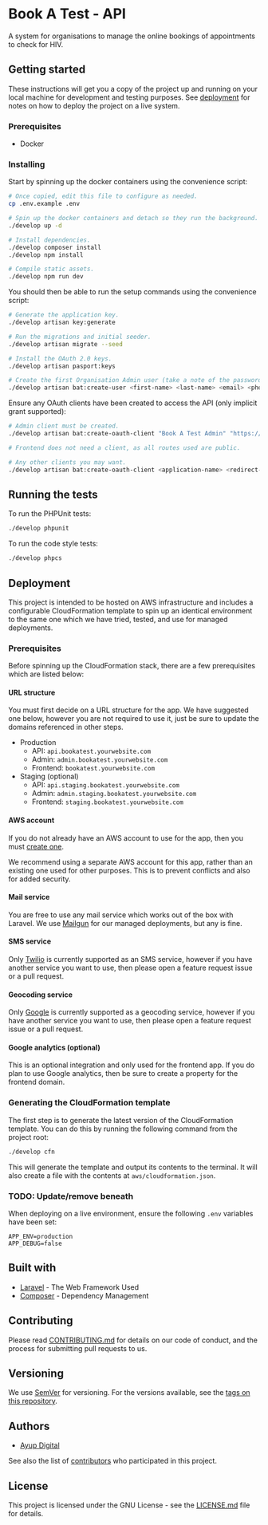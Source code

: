 # Book A Test - API

A system for organisations to manage the online bookings of appointments to check for HIV.

## Getting started

These instructions will get you a copy of the project up and running on your local machine 
for development and testing purposes. See [deployment](#deployment) for notes on how to 
deploy the project on a live system.

### Prerequisites

* Docker

### Installing

Start by spinning up the docker containers using the convenience script:

```bash
# Once copied, edit this file to configure as needed.
cp .env.example .env

# Spin up the docker containers and detach so they run the background.
./develop up -d

# Install dependencies.
./develop composer install
./develop npm install

# Compile static assets.
./develop npm run dev
```

You should then be able to run the setup commands using the convenience script:

```bash
# Generate the application key.
./develop artisan key:generate

# Run the migrations and initial seeder.
./develop artisan migrate --seed

# Install the OAuth 2.0 keys.
./develop artisan pasport:keys

# Create the first Organisation Admin user (take a note of the password outputted).
./develop artisan bat:create-user <first-name> <last-name> <email> <phone-number>
```

Ensure any OAuth clients have been created to access the API (only implicit grant supported):

```bash
# Admin client must be created.
./develop artisan bat:create-oauth-client "Book A Test Admin" "https://admin.bookatest.example.com/auth/callback"

# Frontend does not need a client, as all routes used are public.

# Any other clients you may want.
./develop artisan bat:create-oauth-client <application-name> <redirect-uri>
```

## Running the tests

To run the PHPUnit tests:
 
```bash
./develop phpunit
```

To run the code style tests:

```bash
./develop phpcs
```

## Deployment

This project is intended to be hosted on AWS infrastructure and includes a configurable 
CloudFormation template to spin up an identical environment to the same one which we 
have tried, tested, and use for managed deployments.

### Prerequisites

Before spinning up the CloudFormation stack, there are a few prerequisites which are
listed below:

#### URL structure

You must first decide on a URL structure for the app. We have suggested one below, 
however you are not required to use it, just be sure to update the domains referenced 
in other steps.

* Production
  * API: `api.bookatest.yourwebsite.com`
  * Admin: `admin.bookatest.yourwebsite.com`
  * Frontend: `bookatest.yourwebsite.com`
* Staging (optional)
  * API: `api.staging.bookatest.yourwebsite.com`
  * Admin: `admin.staging.bookatest.yourwebsite.com`
  * Frontend: `staging.bookatest.yourwebsite.com`
  
#### AWS account

If you do not already have an AWS account to use for the app, then you must 
[create one](https://portal.aws.amazon.com/billing/signup).

We recommend using a separate AWS account for this app, rather than an existing one
used for other purposes. This is to prevent conflicts and also for added security.

#### Mail service

You are free to use any mail service which works out of the box with Laravel. We use 
[Mailgun](https://www.mailgun.com) for our managed deployments, but any is fine.

#### SMS service

Only [Twilio](https://www.twilio.com) is currently supported as an SMS service, however
if you have another service you want to use, then please open a feature request issue
or a pull request.

#### Geocoding service

Only [Google](https://developers.google.com/maps/documentation/geocoding/start) is 
currently supported as a geocoding service, however if you have another service you want 
to use, then please open a feature request issue or a pull request.

#### Google analytics (optional)

This is an optional integration and only used for the frontend app. If you do plan to use
Google analytics, then be sure to create a property for the frontend domain.

### Generating the CloudFormation template

The first step is to generate the latest version of the CloudFormation template. You can do
this by running the following command from the project root:

```bash
./develop cfn
```

This will generate the template and output its contents to the terminal. It will also create 
a file with the contents at `aws/cloudformation.json`.

### TODO: Update/remove beneath

When deploying on a live environment, ensure the following `.env` variables have been set:

```dotenv
APP_ENV=production
APP_DEBUG=false
```

## Built with

* [Laravel](https://laravel.com/docs/) - The Web Framework Used
* [Composer](https://getcomposer.org/doc/) - Dependency Management

## Contributing

Please read [CONTRIBUTING.md](CONTRIBUTING.md) for details on our code of conduct, and the process for submitting pull requests to us.

## Versioning

We use [SemVer](http://semver.org/) for versioning. For the versions available, see the [tags on this repository](https://github.com/BookATest/api/tags). 

## Authors

* [Ayup Digital](https://ayup.agency/)

See also the list of [contributors](https://github.com/BookATest/api/contributors) who participated in this project.

## License

This project is licensed under the GNU License - see the [LICENSE.md](LICENSE.md) file for details.
